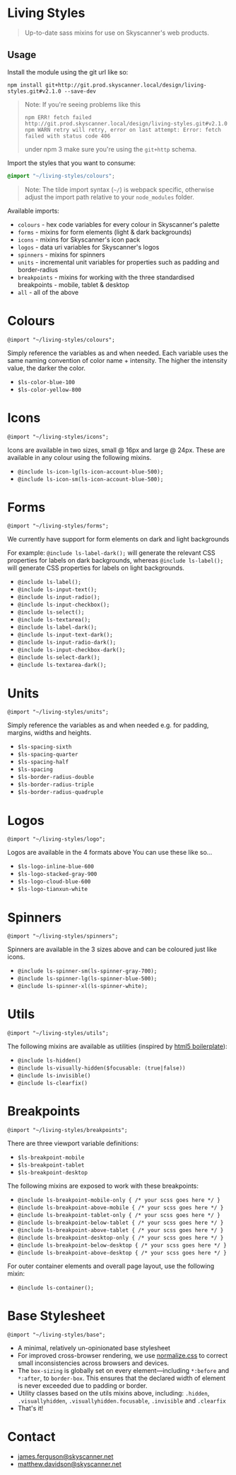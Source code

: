# Living Styles
> Up-to-date sass mixins for use on Skyscanner's web products.

## Usage

Install the module using the git url like so:

```shell
npm install git+http://git.prod.skyscanner.local/design/living-styles.git#v2.1.0 --save-dev
```

> Note: If you're seeing problems like this
> ```
> npm ERR! fetch failed http://git.prod.skyscanner.local/design/living-styles.git#v2.1.0
> npm WARN retry will retry, error on last attempt: Error: fetch failed with status code 406
> ```
> under npm 3 make sure you're using the `git+http` schema.

Import the styles that you want to consume:

```scss
@import "~/living-styles/colours";
```

> Note: The tilde import syntax (`~/`) is webpack specific, otherwise adjust the import path relative to your `node_modules` folder.

Available imports:

- `colours` - hex code variables for every colour in Skyscanner's palette
- `forms` - mixins for form elements (light & dark backgrounds)
- `icons` - mixins for Skyscanner's icon pack
- `logos` - data uri variables for Skyscanner's logos
- `spinners` - mixins for spinners
- `units` - incremental unit variables for properties such as padding and border-radius
- `breakpoints` - mixins for working with the three standardised breakpoints - mobile, tablet & desktop
- `all` - all of the above

# Colours

`@import "~/living-styles/colours";`

Simply reference the variables as and when needed. Each variable uses the same naming convention of color name + intensity. The higher the intensity value, the darker the color.
- `$ls-color-blue-100`
- `$ls-color-yellow-800`

# Icons

`@import "~/living-styles/icons";`

Icons are available in two sizes, small @ 16px and large @ 24px. These are available in any colour using the following mixins.
- `@include ls-icon-lg(ls-icon-account-blue-500);`
- `@include ls-icon-sm(ls-icon-account-blue-500);`

# Forms
`@import "~/living-styles/forms";`

We currently have support for form elements on dark and light backgrounds

For example: `@include ls-label-dark();` will generate the relevant CSS properties for labels on dark backgrounds, whereas `@include ls-label();` will generate CSS properties for labels on light backgrounds.
- `@include ls-label();`
- `@include ls-input-text();`
- `@include ls-input-radio();`
- `@include ls-input-checkbox();`
- `@include ls-select();`
- `@include ls-textarea();`
- `@include ls-label-dark();`
- `@include ls-input-text-dark();`
- `@include ls-input-radio-dark();`
- `@include ls-input-checkbox-dark();`
- `@include ls-select-dark();`
- `@include ls-textarea-dark();`

# Units

`@import "~/living-styles/units";`

Simply reference the variables as and when needed e.g. for padding, margins, widths and heights.
- `$ls-spacing-sixth`
- `$ls-spacing-quarter`
- `$ls-spacing-half`
- `$ls-spacing`
- `$ls-border-radius-double`
- `$ls-border-radius-triple`
- `$ls-border-radius-quadruple`

# Logos

`@import "~/living-styles/logo";`

Logos are available in the 4 formats above You can use these like so...
- `$ls-logo-inline-blue-600`
- `$ls-logo-stacked-gray-900`
- `$ls-logo-cloud-blue-600`
- `$ls-logo-tianxun-white`

# Spinners

`@import "~/living-styles/spinners";`

Spinners are available in the 3 sizes above and can be coloured just like icons.
- `@include ls-spinner-sm(ls-spinner-gray-700);`
- `@include ls-spinner-lg(ls-spinner-blue-500);`
- `@include ls-spinner-xl(ls-spinner-white);`

# Utils

`@import "~/living-styles/utils";`

The following mixins are available as utilities (inspired by [html5 boilerplate](https://html5boilerplate.com/)):
- `@include ls-hidden()`
- `@include ls-visually-hidden($focusable: (true|false))`
- `@include ls-invisible()`
- `@include ls-clearfix()`

# Breakpoints

`@import "~/living-styles/breakpoints";`

There are three viewport variable definitions:
- `$ls-breakpoint-mobile`
- `$ls-breakpoint-tablet`
- `$ls-breakpoint-desktop`

The following mixins are exposed to work with these breakpoints:
- `@include ls-breakpoint-mobile-only { /* your scss goes here */ }`
- `@include ls-breakpoint-above-mobile { /* your scss goes here */ }`
- `@include ls-breakpoint-tablet-only { /* your scss goes here */ }`
- `@include ls-breakpoint-below-tablet { /* your scss goes here */ }`
- `@include ls-breakpoint-above-tablet { /* your scss goes here */ }`
- `@include ls-breakpoint-desktop-only { /* your scss goes here */ }`
- `@include ls-breakpoint-below-desktop { /* your scss goes here */ }`
- `@include ls-breakpoint-above-desktop { /* your scss goes here */ }`

For outer container elements and overall page layout, use the following mixin:
- `@include ls-container();`

# Base Stylesheet

`@import "~/living-styles/base";`

- A minimal, relatively un-opinionated base stylesheet
- For improved cross-browser rendering, we use [normalize.css](http://necolas.github.io/normalize.css/) to correct small inconsistencies across browsers and devices.
- The `box-sizing` is globally set on every element—including `*:before` and `*:after`, to `border-box`. This ensures that the declared width of element is never exceeded due to padding or border.
- Utility classes based on the utils mixins above, including: `.hidden`, `.visuallyhidden`, `.visuallyhidden.focusable`, `.invisible` and `.clearfix`
- That's it!

# Contact
- james.ferguson@skyscanner.net
- matthew.davidson@skyscanner.net
